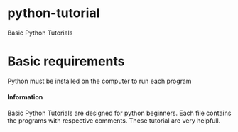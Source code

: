 # python-tutorial
Basic Python Tutorials

# Basic requirements
Python must be installed on the computer to run each program


#### Information
Basic Python Tutorials are designed for python beginners. Each file contains the programs with respective comments. These tutorial are very helpfull.


